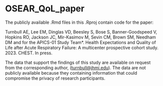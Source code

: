 # OSEAR_QoL_paper

The publicly available .Rmd files in this .Rproj contain code for the paper:

Turnbull AE, Lee EM, Dinglas VD, Beesley S, Bose S, Banner-Goodspeed V, Hopkins RO, Jackson JC, Mir-Kasimov M, Sevin CM, Brown SM, Needham DM and for the APICS-01 Study Team*. 
Health Expectations and Quality of Life after Acute Respiratory Failure:  A multicenter prospective cohort study. 2023. CHEST. In press.

The data that support the findings of this study are available on request from the corresponding author, (turnbull@jhmi.edu). 
The data are not publicly available because they containing information that could compromise the privacy of research participants.